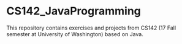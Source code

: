 # CS142_JavaProgramming
This repository contains exercises and projects from CS142 (17 Fall semester at University of Washington)  based on Java.
